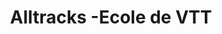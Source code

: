 ---
title: "Alltracks -Ecole de VTT"
url: /villard-de-lans/alltracks-ecole-de-vtt/
shop: Fahrrad
---